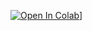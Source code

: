 [![Open In Colab](https://colab.research.google.com/assets/colab-badge.svg)](https://github.com/mahavirficha/trash_object_detector)]
